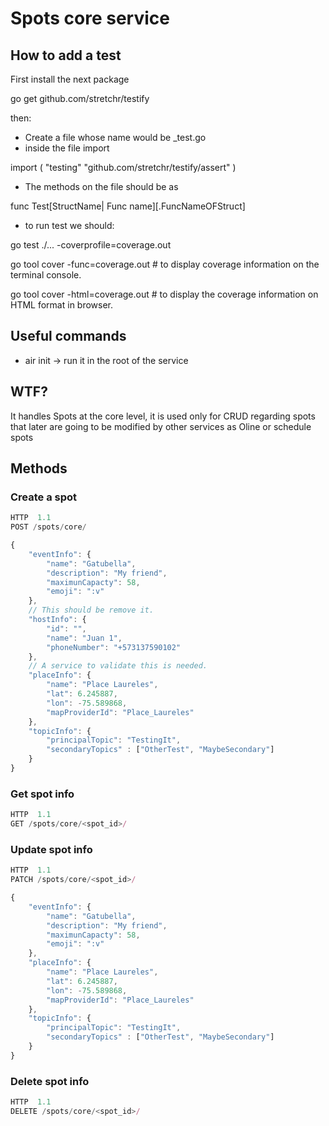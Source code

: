 # Spots core service


## How to add a test

First install the next package

go get github.com/stretchr/testify

then:

* Create a file whose name would be <exisitngFileToTest>_test.go
* inside the file import 

import (
  "testing"
  "github.com/stretchr/testify/assert"
)

* The methods on the file should be as

func Test[StructName| Func name][.FuncNameOFStruct]

* to run test we should:

go test ./... -coverprofile=coverage.out

go tool cover -func=coverage.out # to display coverage information on the terminal console.

go tool cover -html=coverage.out # to display the coverage information on HTML format in browser.


## Useful commands
* air init -> run it in the root of the service
## WTF?

It handles Spots at the core level, it is used only for CRUD regarding spots that later are going to be modified by other services as Oline or schedule spots

## Methods

### Create a spot
``` javascript
HTTP  1.1
POST /spots/core/

{
    "eventInfo": {
        "name": "Gatubella",
        "description": "My friend",
        "maximunCapacty": 58,
        "emoji": ":v"
    },
    // This should be remove it.
    "hostInfo": {
        "id": "",
        "name": "Juan 1",
        "phoneNumber": "+573137590102"
    },
    // A service to validate this is needed.
    "placeInfo": {
        "name": "Place Laureles",
        "lat": 6.245887,
        "lon": -75.589868,
        "mapProviderId": "Place_Laureles"
    },
    "topicInfo": {
        "principalTopic": "TestingIt",
        "secondaryTopics" : ["OtherTest", "MaybeSecondary"]
    }
}
```

### Get spot info
``` javascript
HTTP  1.1
GET /spots/core/<spot_id>/


```

### Update spot info
``` javascript
HTTP  1.1
PATCH /spots/core/<spot_id>/

{
    "eventInfo": {
        "name": "Gatubella",
        "description": "My friend",
        "maximunCapacty": 58,
        "emoji": ":v"
    },
    "placeInfo": {
        "name": "Place Laureles",
        "lat": 6.245887,
        "lon": -75.589868,
        "mapProviderId": "Place_Laureles"
    },
    "topicInfo": {
        "principalTopic": "TestingIt",
        "secondaryTopics" : ["OtherTest", "MaybeSecondary"]
    }
}

```

### Delete spot info
``` javascript
HTTP  1.1
DELETE /spots/core/<spot_id>/
```